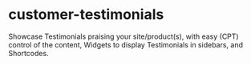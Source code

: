 # customer-testimonials
Showcase Testimonials praising your site/product(s), with easy (CPT) control of the content, Widgets to display Testimonials in sidebars, and Shortcodes.
